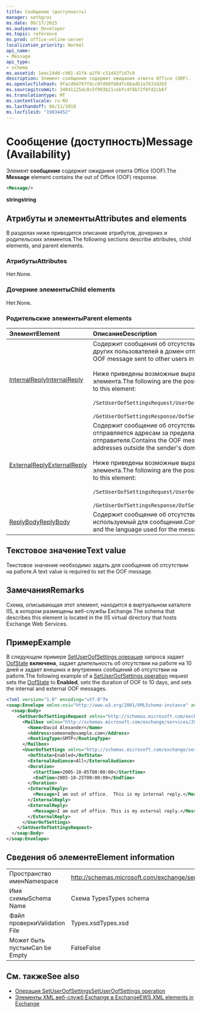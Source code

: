 ```yaml
---
title: Сообщение (доступность)
manager: sethgros
ms.date: 09/17/2015
ms.audience: Developer
ms.topic: reference
ms.prod: office-online-server
localization_priority: Normal
api_name:
- Message
api_type:
- schema
ms.assetid: 1eec24dd-c981-41f4-a2f0-c51d43f1d7c0
description: Элемент сообщение содержит ожидания ответа Office (OOF).
ms.openlocfilehash: 9facd04767fdcc0fd9dfd84fc6badb1a7633d2b5
ms.sourcegitcommit: 34041125dc8c5f993b21cebfc4f8b72f0fd2cb6f
ms.translationtype: MT
ms.contentlocale: ru-RU
ms.lasthandoff: 06/11/2018
ms.locfileid: "19834452"
---
```

# <a name="message-availability"></a><span data-ttu-id="bc8ec-103">Сообщение (доступность)</span><span class="sxs-lookup"><span data-stu-id="bc8ec-103">Message (Availability)</span></span>

<span data-ttu-id="bc8ec-104">Элемент **сообщение** содержит ожидания ответа Office (OOF).</span><span class="sxs-lookup"><span data-stu-id="bc8ec-104">The **Message** element contains the out of Office (OOF) response.</span></span> 
  
```xml
<Message/> 
```

 <span data-ttu-id="bc8ec-105">**string**</span><span class="sxs-lookup"><span data-stu-id="bc8ec-105">**string**</span></span>
## <a name="attributes-and-elements"></a><span data-ttu-id="bc8ec-106">Атрибуты и элементы</span><span class="sxs-lookup"><span data-stu-id="bc8ec-106">Attributes and elements</span></span>

<span data-ttu-id="bc8ec-107">В разделах ниже приводится описание атрибутов, дочерних и родительских элементов.</span><span class="sxs-lookup"><span data-stu-id="bc8ec-107">The following sections describe attributes, child elements, and parent elements.</span></span>
  
### <a name="attributes"></a><span data-ttu-id="bc8ec-108">Атрибуты</span><span class="sxs-lookup"><span data-stu-id="bc8ec-108">Attributes</span></span>

<span data-ttu-id="bc8ec-109">Нет.</span><span class="sxs-lookup"><span data-stu-id="bc8ec-109">None.</span></span>
  
### <a name="child-elements"></a><span data-ttu-id="bc8ec-110">Дочерние элементы</span><span class="sxs-lookup"><span data-stu-id="bc8ec-110">Child elements</span></span>

<span data-ttu-id="bc8ec-111">Нет.</span><span class="sxs-lookup"><span data-stu-id="bc8ec-111">None.</span></span>
  
### <a name="parent-elements"></a><span data-ttu-id="bc8ec-112">Родительские элементы</span><span class="sxs-lookup"><span data-stu-id="bc8ec-112">Parent elements</span></span>

|<span data-ttu-id="bc8ec-113">**Элемент**</span><span class="sxs-lookup"><span data-stu-id="bc8ec-113">**Element**</span></span>|<span data-ttu-id="bc8ec-114">**Описание**</span><span class="sxs-lookup"><span data-stu-id="bc8ec-114">**Description**</span></span>|
|:-----|:-----|
|[<span data-ttu-id="bc8ec-115">InternalReply</span><span class="sxs-lookup"><span data-stu-id="bc8ec-115">InternalReply</span></span>](internalreply.md) <br/> | <span data-ttu-id="bc8ec-116">Содержит сообщения об отсутствии на работе, для других пользователей в домен отправителя.</span><span class="sxs-lookup"><span data-stu-id="bc8ec-116">Contains the OOF message sent to other users in the sender's domain.</span></span> <br/> <br/>  <span data-ttu-id="bc8ec-117">Ниже приведены возможные выражения XPath для этого элемента.</span><span class="sxs-lookup"><span data-stu-id="bc8ec-117">The following are the possible XPath expressions to this element:</span></span> <br/> <br/>  `/SetUserOofSettingsRequest/UserOofSettings/InternalReply` <br/><br/>  `/GetUserOofSettingsResponse/OofSettings/InternalReply` <br/> |
|[<span data-ttu-id="bc8ec-118">ExternalReply</span><span class="sxs-lookup"><span data-stu-id="bc8ec-118">ExternalReply</span></span>](externalreply.md) <br/> | <span data-ttu-id="bc8ec-119">Содержит сообщение об отсутствии на работе, которое отправляется адресам за пределами домена отправителя.</span><span class="sxs-lookup"><span data-stu-id="bc8ec-119">Contains the OOF message that is sent to addresses outside the sender's domain.</span></span>  <br/> <br/> <span data-ttu-id="bc8ec-120">Ниже приведены возможные выражения XPath для этого элемента.</span><span class="sxs-lookup"><span data-stu-id="bc8ec-120">The following are the possible XPath expressions to this element:</span></span>  <br/><br/>  `/SetUserOofSettingsRequest/UserOofSettings/ExternalReply` <br/><br/>  `/GetUserOofSettingsResponse/OofSettings/ExternalReply` <br/> |
|[<span data-ttu-id="bc8ec-121">ReplyBody</span><span class="sxs-lookup"><span data-stu-id="bc8ec-121">ReplyBody</span></span>](replybody.md) <br/> |<span data-ttu-id="bc8ec-122">Содержит сообщение об отсутствии на работе и язык, используемый для сообщения.</span><span class="sxs-lookup"><span data-stu-id="bc8ec-122">Contains an OOF message and the language used for the message.</span></span>  <br/> |
   
## <a name="text-value"></a><span data-ttu-id="bc8ec-123">Текстовое значение</span><span class="sxs-lookup"><span data-stu-id="bc8ec-123">Text value</span></span>

<span data-ttu-id="bc8ec-124">Текстовое значение необходимо задать для сообщения об отсутствии на работе.</span><span class="sxs-lookup"><span data-stu-id="bc8ec-124">A text value is required to set the OOF message.</span></span>
  
## <a name="remarks"></a><span data-ttu-id="bc8ec-125">Замечания</span><span class="sxs-lookup"><span data-stu-id="bc8ec-125">Remarks</span></span>

<span data-ttu-id="bc8ec-126">Схема, описывающая этот элемент, находится в виртуальном каталоге IIS, в котором размещены веб-службы Exchange.</span><span class="sxs-lookup"><span data-stu-id="bc8ec-126">The schema that describes this element is located in the IIS virtual directory that hosts Exchange Web Services.</span></span>
  
## <a name="example"></a><span data-ttu-id="bc8ec-127">Пример</span><span class="sxs-lookup"><span data-stu-id="bc8ec-127">Example</span></span>

<span data-ttu-id="bc8ec-128">В следующем примере [SetUserOofSettings операция](setuseroofsettings-operation.md) запроса задает [OofState](oofstate.md) **включена**, задает длительность об отсутствии на работе на 10 дней и задает внешних и внутренних сообщений об отсутствии на работе.</span><span class="sxs-lookup"><span data-stu-id="bc8ec-128">The following example of a [SetUserOofSettings operation](setuseroofsettings-operation.md) request sets the [OofState](oofstate.md) to **Enabled**, sets the duration of OOF to 10 days, and sets the internal and external OOF messages.</span></span>
  
```XML
<?xml version="1.0" encoding="utf-8"?>
<soap:Envelope xmlns:xsi="http://www.w3.org/2001/XMLSchema-instance" xmlns:xsd="http://www.w3.org/2001/XMLSchema" xmlns:soap="http://schemas.xmlsoap.org/soap/envelope/">
  <soap:Body>
    <SetUserOofSettingsRequest xmlns="http://schemas.microsoft.com/exchange/services/2006/messages">
      <Mailbox xmlns="http://schemas.microsoft.com/exchange/services/2006/types">
        <Name>David Alexander</Name>
        <Address>someone@example.com</Address>
        <RoutingType>SMTP</RoutingType>
      </Mailbox>
      <UserOofSettings xmlns="http://schemas.microsoft.com/exchange/services/2006/types">
        <OofState>Enabled</OofState>
        <ExternalAudience>All</ExternalAudience>
        <Duration>
          <StartTime>2005-10-05T00:00:00</StartTime>
          <EndTime>2005-10-25T00:00:00</EndTime>
        </Duration>
        <InternalReply>
          <Message>I am out of office.  This is my internal reply.</Message>
        </InternalReply>
        <ExternalReply>
          <Message>I am out of office. This is my external reply.</Message>
        </ExternalReply>
      </UserOofSettings>
    </SetUserOofSettingsRequest>
  </soap:Body>
</soap:Envelope>
```

## <a name="element-information"></a><span data-ttu-id="bc8ec-129">Сведения об элементе</span><span class="sxs-lookup"><span data-stu-id="bc8ec-129">Element information</span></span>

|||
|:-----|:-----|
|<span data-ttu-id="bc8ec-130">Пространство имен</span><span class="sxs-lookup"><span data-stu-id="bc8ec-130">Namespace</span></span>  <br/> |http://schemas.microsoft.com/exchange/services/2006/types  <br/> |
|<span data-ttu-id="bc8ec-131">Имя схемы</span><span class="sxs-lookup"><span data-stu-id="bc8ec-131">Schema Name</span></span>  <br/> |<span data-ttu-id="bc8ec-132">Схема Types</span><span class="sxs-lookup"><span data-stu-id="bc8ec-132">Types schema</span></span>  <br/> |
|<span data-ttu-id="bc8ec-133">Файл проверки</span><span class="sxs-lookup"><span data-stu-id="bc8ec-133">Validation File</span></span>  <br/> |<span data-ttu-id="bc8ec-134">Types.xsd</span><span class="sxs-lookup"><span data-stu-id="bc8ec-134">Types.xsd</span></span>  <br/> |
|<span data-ttu-id="bc8ec-135">Может быть пустым</span><span class="sxs-lookup"><span data-stu-id="bc8ec-135">Can be Empty</span></span>  <br/> |<span data-ttu-id="bc8ec-136">False</span><span class="sxs-lookup"><span data-stu-id="bc8ec-136">False</span></span>  <br/> |
   
## <a name="see-also"></a><span data-ttu-id="bc8ec-137">См. также</span><span class="sxs-lookup"><span data-stu-id="bc8ec-137">See also</span></span>

- [<span data-ttu-id="bc8ec-138">Операция SetUserOofSettings</span><span class="sxs-lookup"><span data-stu-id="bc8ec-138">SetUserOofSettings operation</span></span>](setuseroofsettings-operation.md)
- [<span data-ttu-id="bc8ec-139">Элементы XML веб-служб Exchange в Exchange</span><span class="sxs-lookup"><span data-stu-id="bc8ec-139">EWS XML elements in Exchange</span></span>](ews-xml-elements-in-exchange.md)

